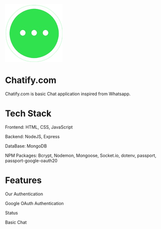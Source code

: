 ### ![](assets/Chatify.png)

# Chatify.com

Chatify.com is basic Chat application inspired from Whatsapp.

# Tech Stack

Frontend: HTML, CSS, JavaScript

Backend: NodeJS, Express

DataBase: MongoDB

NPM Packages: Bcrypt, Nodemon, Mongoose, Socket.io, dotenv, passport, passport-google-oauth20

# Features

Our Authentication

Google OAuth Authentication

Status

Basic Chat